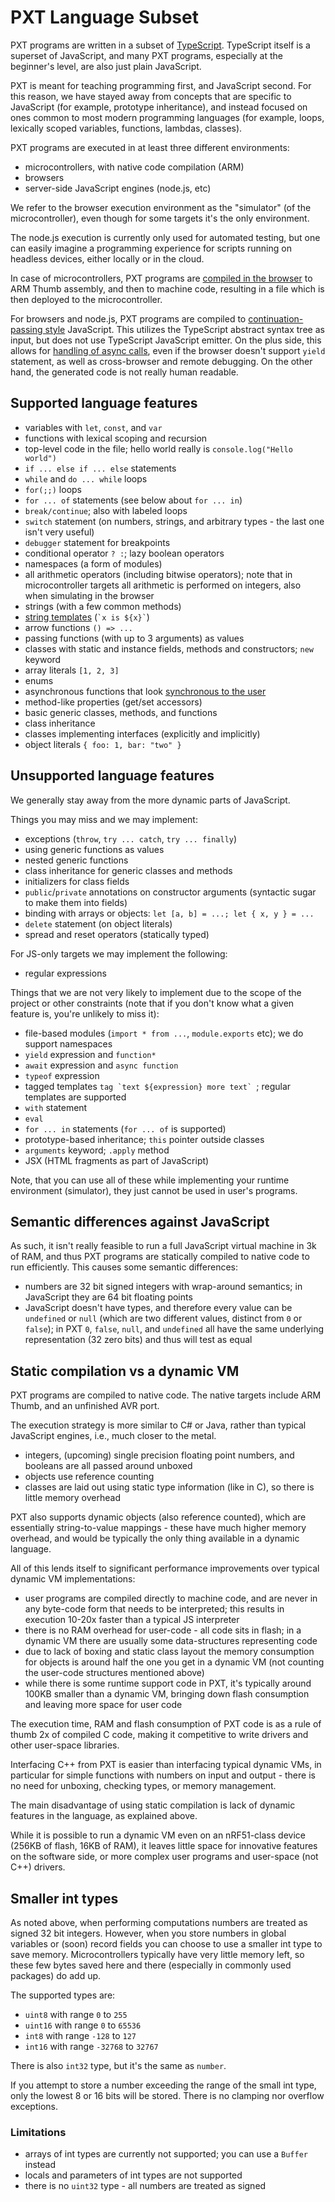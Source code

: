 # PXT Language Subset

PXT programs are written in a subset of [TypeScript](https://www.typescriptlang.org). 
TypeScript itself is a superset of JavaScript, and many PXT programs,
especially at the beginner's level, are also just plain JavaScript.

PXT is meant for teaching programming first, and JavaScript second. For this
reason, we have stayed away from concepts that are specific to JavaScript (for
example, prototype inheritance), and instead focused on ones common to most
modern programming languages (for example, loops, lexically scoped variables,
functions, lambdas, classes).

PXT programs are executed in at least three different environments:
* microcontrollers, with native code compilation (ARM)
* browsers
* server-side JavaScript engines (node.js, etc)

We refer to the browser execution environment as the "simulator" (of the
microcontroller), even though for some targets it's the only environment.

The node.js execution is currently only used for automated testing, but one
can easily imagine a programming experience for scripts running on headless
devices, either locally or in the cloud.

In case of microcontrollers, PXT programs are 
[compiled in the browser](https://www.touchdevelop.com/docs/touch-develop-in-208-bits)
to ARM Thumb assembly, and then to machine code, resulting in a file
which is then deployed to the microcontroller.

For browsers and node.js, PXT programs are compiled to 
[continuation-passing style](https://en.wikipedia.org/wiki/Continuation-passing_style)
JavaScript. This utilizes the TypeScript abstract syntax tree as input, but
does not use TypeScript JavaScript emitter.
On the plus side, this allows for [handling of async calls](/async), even if the browser
doesn't support `yield` statement, as well as cross-browser and remote
debugging. On the other hand, the generated code is not really human readable.

## Supported language features

* variables with `let`, `const`, and `var`
* functions with lexical scoping and recursion
* top-level code in the file; hello world really is `console.log("Hello world")`
* `if ... else if ... else` statements
* `while` and `do ... while` loops
* `for(;;)` loops
* `for ... of` statements (see below about `for ... in`)
* `break/continue`; also with labeled loops
* `switch` statement (on numbers, strings, and arbitrary types - the last one isn't very useful)
* `debugger` statement for breakpoints
* conditional operator `? :`; lazy boolean operators
* namespaces (a form of modules) 
* all arithmetic operators (including bitwise operators); note that in microcontroller targets
  all arithmetic is performed on integers, also when simulating in the browser
* strings (with a few common methods)
* [string templates](https://developer.mozilla.org/en-US/docs/Web/JavaScript/Reference/Template_literals) (`` `x is ${x}` ``)
* arrow functions `() => ...`
* passing functions (with up to 3 arguments) as values
* classes with static and instance fields, methods and constructors; `new` keyword
* array literals `[1, 2, 3]`
* enums
* asynchronous functions that look [synchronous to the user](/async)
* method-like properties (get/set accessors)
* basic generic classes, methods, and functions
* class inheritance
* classes implementing interfaces (explicitly and implicitly)
* object literals `{ foo: 1, bar: "two" }`

## Unsupported language features

We generally stay away from the more dynamic parts of JavaScript. 

Things you may miss and we may implement:

* exceptions (`throw`, `try ... catch`, `try ... finally`)
* using generic functions as values
* nested generic functions
* class inheritance for generic classes and methods
* initializers for class fields
* `public`/`private` annotations on constructor arguments (syntactic sugar to make them into fields)
* binding with arrays or objects: `let [a, b] = ...; let { x, y } = ...`
* `delete` statement (on object literals)
* spread and reset operators (statically typed)

For JS-only targets we may implement the following:

* regular expressions

Things that we are not very likely to implement due to the scope of the project
or other constraints (note that if you don't know what a given feature is, you're
unlikely to miss it):

* file-based modules (`import * from ...`, `module.exports` etc); we do support namespaces
* `yield` expression and ``function*``
* `await` expression and `async function`
* `typeof` expression
* tagged templates ``tag `text ${expression} more text` ``; regular templates are supported
* `with` statement
* `eval`
* `for ... in` statements (`for ... of` is supported)
* prototype-based inheritance; `this` pointer outside classes
* `arguments` keyword; `.apply` method
* JSX (HTML fragments as part of JavaScript)

Note, that you can use all of these while implementing your runtime environment
(simulator), they just cannot be used in user's programs.

## Semantic differences against JavaScript

As such, it isn't really feasible to run a full JavaScript virtual machine
in 3k of RAM, and thus PXT programs are statically compiled to native code to run efficiently.
This causes some semantic differences:

* numbers are 32 bit signed integers with wrap-around semantics; 
  in JavaScript they are 64 bit floating points
* JavaScript doesn't have types, and therefore every value can be `undefined` or `null` 
  (which are two different values, distinct from `0` or `false`); 
  in PXT `0`, `false`, `null`, and `undefined` all have the same underlying
  representation (32 zero bits) and thus will test as equal

## Static compilation vs a dynamic VM

PXT programs are compiled to native code. The native targets include ARM Thumb,
and an unfinished AVR port.

The execution strategy is more similar to C# or Java, rather than typical JavaScript engines,
i.e., much closer to the metal.
* integers, (upcoming) single precision floating point numbers, and booleans are all passed 
  around unboxed
* objects use reference counting
* classes are laid out using static type information (like in C), so there is little memory overhead

PXT also supports dynamic objects (also reference counted), which are essentially string-to-value
mappings - these have much higher memory overhead, and would be typically the only thing available
in a dynamic language.

All of this lends itself to significant performance improvements over typical dynamic VM implementations:
* user programs are compiled directly to machine code, and are
  never in any byte-code form that needs to be interpreted; this results in execution
  10-20x faster than a typical JS interpreter
* there is no RAM overhead for user-code - all code sits in flash; in a dynamic VM
  there are usually some data-structures representing code
* due to lack of boxing and static class layout the memory consumption for objects
  is around half the one you get in a dynamic VM (not counting
  the user-code structures mentioned above)
* while there is some runtime support code in PXT, it's typically around 100KB smaller than
  a dynamic VM, bringing down flash consumption and leaving more space for user code

The execution time, RAM and flash consumption of PXT code is as a rule of thumb 2x of
compiled C code, making it competitive to write drivers and other user-space libraries.

Interfacing C++ from PXT is easier than interfacing typical dynamic VMs,
in particular for simple functions with numbers on input and output - there is
no need for unboxing, checking types, or memory management.

The main disadvantage of using static compilation is lack of dynamic features
in the language, as explained above.

While it is possible to run a dynamic VM even on an nRF51-class device
(256KB of flash, 16KB of RAM), it leaves little space for innovative features
on the software side, or more complex user programs and user-space (not C++) drivers.

## Smaller int types

As noted above, when performing computations numbers are treated as signed 32 bit
integers. However, when you store numbers in global variables or (soon) record fields you
can choose to use a smaller int type to save memory. Microcontrollers typically have very 
little memory left, so these few bytes saved here and there (especially in commonly 
used packages) do add up.

The supported types are:
* `uint8` with range `0` to `255`
* `uint16` with range `0` to `65536`
* `int8` with range `-128` to `127`
* `int16` with range `-32768` to `32767`

There is also `int32` type, but it's the same as `number`.

If you attempt to store a number exceeding the range of the small int type, only
the lowest 8 or 16 bits will be stored. There is no clamping nor overflow exceptions.

### Limitations

* arrays of int types are currently not supported; you can use a `Buffer` instead
* locals and parameters of int types are not supported
* there is no `uint32` type - all numbers are treated as signed
